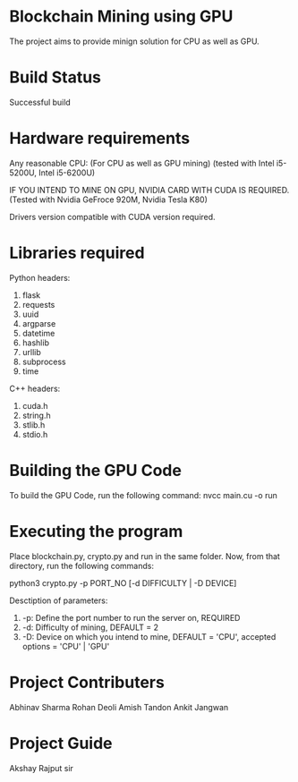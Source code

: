 # Blockchain Mining using GPU
The project aims to provide minign solution for CPU as well as GPU.

# Build Status
Successful build

# Hardware requirements
Any reasonable CPU: (For CPU as well as GPU mining)
(tested with Intel i5-5200U, Intel i5-6200U)

IF YOU INTEND TO MINE ON GPU, NVIDIA CARD WITH CUDA IS REQUIRED.
(Tested with Nvidia GeFroce 920M, Nvidia Tesla K80)

Drivers version compatible with CUDA version required.

# Libraries required
Python headers:
  1. flask
  2. requests
  3. uuid
  4. argparse
  5. datetime
  6. hashlib
  7. urllib
  8. subprocess
  9. time

C++ headers:
1. cuda.h
2. string.h
3. stlib.h
4. stdio.h

# Building the GPU Code
To build the GPU Code, run the following command:
  nvcc main.cu -o run
 
#  Executing the program
Place blockchain.py, crypto.py and run in the same folder.
Now, from that directory, run the following commands:

  python3 crypto.py -p PORT_NO [-d DIFFICULTY | -D DEVICE]

Desctiption of parameters:
  1. -p: Define the port number to run the server on, REQUIRED
  2. -d: Difficulty of mining, DEFAULT = 2
  3. -D: Device on which you intend to mine, DEFAULT = 'CPU', accepted options = 'CPU' | 'GPU'

# Project Contributers
Abhinav Sharma
Rohan Deoli
Amish Tandon
Ankit Jangwan

# Project Guide
Akshay Rajput sir
